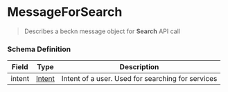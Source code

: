 MessageForSearch
=======

>Describes a beckn message object for **Search** API call

### Schema Definition


|**Field**|**Type**|**Description**|
|---------|--------|---------------|
|intent|  [Intent](/Core/Latest/02_Schemas/intent)|Intent of a user. Used for searching for services